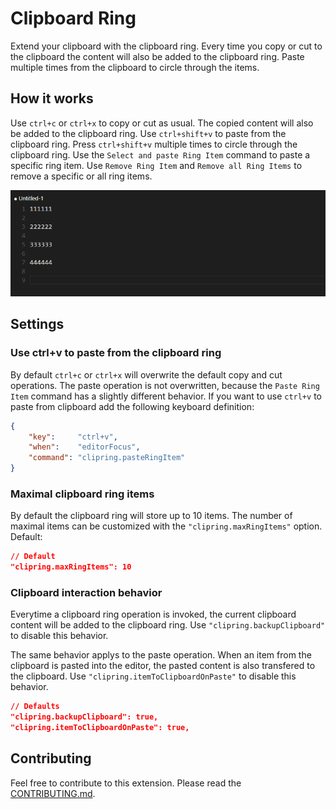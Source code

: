 # Clipboard Ring
Extend your clipboard with the clipboard ring.
Every time you copy or cut to the clipboard the content will also be added to the clipboard ring.
Paste multiple times from the clipboard to circle through the items.

## How it works
Use `ctrl+c` or `ctrl+x` to copy or cut as usual. The copied content will also be added to the clipboard ring.
Use `ctrl+shift+v` to paste from the clipboard ring. Press `ctrl+shift+v` multiple times to circle through the clipboard ring.
Use the `Select and paste Ring Item` command to paste a specific ring item.
Use `Remove Ring Item` and `Remove all Ring Items` to remove a specific or all ring items.

![Preview](/images/preview.gif?raw=true)

## Settings
### Use ctrl+v to paste from the clipboard ring
By default `ctrl+c` or `ctrl+x` will overwrite the default copy and cut operations.
The paste operation is not overwritten, because the `Paste Ring Item` command has a slightly different behavior.
If you want to use `ctrl+v` to paste from clipboard add the following keyboard definition:

```````````````json
{
    "key":     "ctrl+v",
    "when":    "editorFocus",
    "command": "clipring.pasteRingItem"
}
```````````````

### Maximal clipboard ring items
By default the clipboard ring will store up to 10 items.
The number of maximal items can be customized with the `"clipring.maxRingItems"` option. Default:

```````````````json
// Default
"clipring.maxRingItems": 10
```````````````

### Clipboard interaction behavior
Everytime a clipboard ring operation is invoked, the current clipboard content will be added to the clipboard ring.
Use `"clipring.backupClipboard"` to disable this behavior.

The same behavior applys to the paste operation.
When an item from the clipboard is pasted into the editor,
the pasted content is also transfered to the clipboard.
Use `"clipring.itemToClipboardOnPaste"` to disable this behavior.

```````````````json
// Defaults
"clipring.backupClipboard": true,
"clipring.itemToClipboardOnPaste": true,
```````````````

## Contributing

Feel free to contribute to this extension. Please read the [CONTRIBUTING.md](/CONTRIBUTING.md).